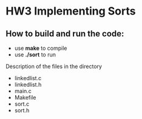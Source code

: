 # HW3 Implementing Sorts
## How to build and run the code:
* use **make** to compile
* use **./sort** to run

Description of the files in the directory
* linkedlist.c   
* linkedlist.h  
* main.c   
* Makefile  
* sort.c 
* sort.h

